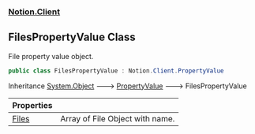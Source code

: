 ### [Notion.Client](Notion.Client.md 'Notion.Client')

## FilesPropertyValue Class

File property value object.

```csharp
public class FilesPropertyValue : Notion.Client.PropertyValue
```

Inheritance [System.Object](https://docs.microsoft.com/en-us/dotnet/api/System.Object 'System.Object') &#129106; [PropertyValue](Notion.Client.PropertyValue.md 'Notion.Client.PropertyValue') &#129106; FilesPropertyValue

| Properties | |
| :--- | :--- |
| [Files](Notion.Client.FilesPropertyValue.Files.md 'Notion.Client.FilesPropertyValue.Files') | Array of File Object with name. |
